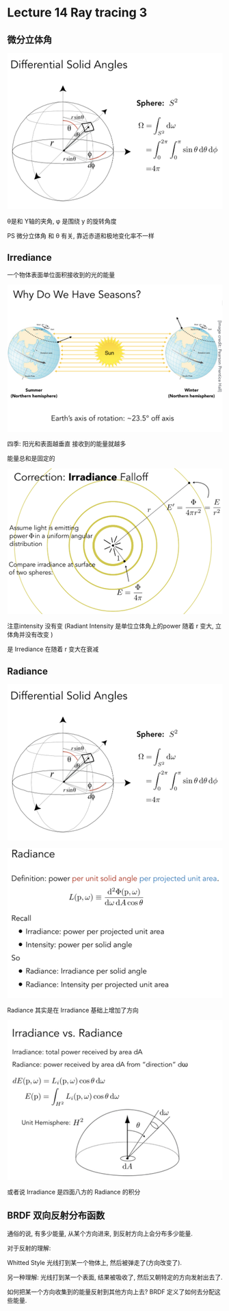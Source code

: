 # Lecture 14 Ray tracing 3

## 微分立体角

![image](https://github.com/lumixraku/NotesForGraphics/raw/master/images/radiance6.png)

θ是和 Y轴的夹角, φ 是围绕 y 的旋转角度

PS  微分立体角 和 θ 有关, 靠近赤道和极地变化率不一样

## Irrediance
一个物体表面单位面积接收到的光的能量

![image](https://github.com/lumixraku/NotesForGraphics/raw/master/images/irradiance.png)

四季: 阳光和表面越垂直 接收到的能量就越多

能量总和是固定的

![image](https://github.com/lumixraku/NotesForGraphics/raw/master/images/irradiance2.png)

注意intensity 没有变 (Radiant Intensity 是单位立体角上的power 随着 r 变大, 立体角并没有改变 )

是 Irrediance 在随着 r 变大在衰减


## Radiance

![image](https://github.com/lumixraku/NotesForGraphics/raw/master/images/radiance6.png)

![image](https://github.com/lumixraku/NotesForGraphics/raw/master/images/radiance7.png)

Radiance 其实是在 Irradiance 基础上增加了方向

![image](https://github.com/lumixraku/NotesForGraphics/raw/master/images/radiance8.png)

或者说 Irradiance 是四面八方的 Radiance 的积分

## BRDF 双向反射分布函数
通俗的说,  有多少能量, 从某个方向进来, 到反射方向上会分布多少能量.

对于反射的理解:

Whitted Style 光线打到某一个物体上, 然后被弹走了(方向改变了).

另一种理解: 光线打到某一个表面, 结果被吸收了, 然后又朝特定的方向发射出去了.

如何把某一个方向收集到的能量反射到其他方向上去?  BRDF 定义了如何去分配这些能量.
